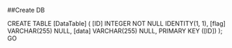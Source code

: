 ##Create DB

CREATE TABLE [DataTable] ( 
	[ID] INTEGER NOT NULL IDENTITY(1, 1), 
	[flag] VARCHAR(255) NULL, 
	[data] VARCHAR(255) NULL, 
	PRIMARY KEY ([ID]) ); 
GO